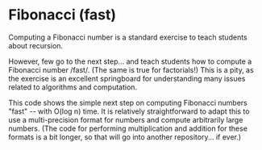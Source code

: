 # Fibonacci (fast)
Computing a Fibonacci number is a standard exercise to teach students about recursion.

However, few go to the next step... and teach students how to compute a Fibonacci number /fast/.
(The same is true for factorials!)
This is a pity, as the exercise is an excellent springboard for understanding many issues related to algorithms
and computation.

This code shows the simple next step on computing Fibonacci numbers "fast" -- with O(log n) time.
It is relatively straightforward to adapt this to use a multi-precision format for numbers and compute
arbitrarily large numbers.  (The code for performing multiplication and addition for these formats is a bit
longer, so that will go into another repository... if ever.)

